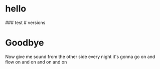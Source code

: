 
<h1>hello</h1>
### test
# versions
<h1>Goodbye</h1>

Now give me sound from the other side every night it's gonna go on and flow on and on and on and on
